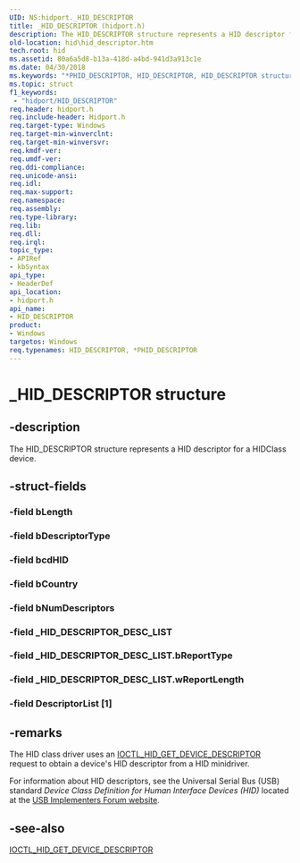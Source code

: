 ```yaml
---
UID: NS:hidport._HID_DESCRIPTOR
title: _HID_DESCRIPTOR (hidport.h)
description: The HID_DESCRIPTOR structure represents a HID descriptor for a HIDClass device.
old-location: hid\hid_descriptor.htm
tech.root: hid
ms.assetid: 80a6a5d8-b13a-418d-a4bd-941d3a913c1e
ms.date: 04/30/2018
ms.keywords: "*PHID_DESCRIPTOR, HID_DESCRIPTOR, HID_DESCRIPTOR structure [Human Input Devices], PHID_DESCRIPTOR, PHID_DESCRIPTOR structure pointer [Human Input Devices], _HID_DESCRIPTOR, hid.hid_descriptor, hidport/HID_DEVICE_ATTRIBUTES, hidport/PHID_DESCRIPTOR, hidstrct_07b2c0af-449d-484e-8aa8-9d7e3909d113.xml"
ms.topic: struct
f1_keywords:
 - "hidport/HID_DESCRIPTOR"
req.header: hidport.h
req.include-header: Hidport.h
req.target-type: Windows
req.target-min-winverclnt: 
req.target-min-winversvr: 
req.kmdf-ver: 
req.umdf-ver: 
req.ddi-compliance: 
req.unicode-ansi: 
req.idl: 
req.max-support: 
req.namespace: 
req.assembly: 
req.type-library: 
req.lib: 
req.dll: 
req.irql: 
topic_type:
- APIRef
- kbSyntax
api_type:
- HeaderDef
api_location:
- hidport.h
api_name:
- HID_DESCRIPTOR
product:
- Windows
targetos: Windows
req.typenames: HID_DESCRIPTOR, *PHID_DESCRIPTOR
---
```


# _HID_DESCRIPTOR structure


## -description


The HID_DESCRIPTOR structure represents a HID descriptor for a HIDClass device.


## -struct-fields




### -field bLength


### -field bDescriptorType


### -field bcdHID


### -field bCountry


### -field bNumDescriptors


### -field _HID_DESCRIPTOR_DESC_LIST

 


### -field _HID_DESCRIPTOR_DESC_LIST.bReportType

 


### -field _HID_DESCRIPTOR_DESC_LIST.wReportLength

 


### -field DescriptorList [1]


## -remarks



The HID class driver uses an <a href="https://docs.microsoft.com/previous-versions/hh439622(v=vs.85)">IOCTL_HID_GET_DEVICE_DESCRIPTOR</a> request to obtain a device's HID descriptor from a HID minidriver.

For information about HID descriptors, see the Universal Serial Bus (USB) standard<i> Device Class Definition for Human Interface Devices (HID)</i> located at the <a href="https://www.usb.org/">USB Implementers Forum website</a>.




## -see-also




<a href="https://docs.microsoft.com/previous-versions/hh439622(v=vs.85)">IOCTL_HID_GET_DEVICE_DESCRIPTOR</a>
 

 

